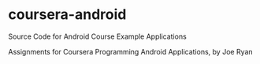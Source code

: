 coursera-android
================

Source Code for Android Course Example Applications

Assignments for Coursera Programming Android Applications, by Joe Ryan

